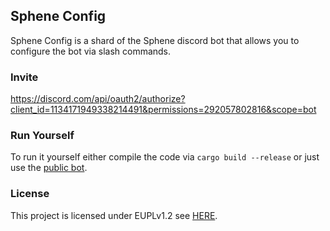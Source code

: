 ## Sphene Config

Sphene Config is a shard of the Sphene discord bot that allows you to configure the bot via slash commands.

### Invite

https://discord.com/api/oauth2/authorize?client_id=1134171949338214491&permissions=292057802816&scope=bot

### Run Yourself

To run it yourself either compile the code via `cargo build --release` or just use the [public bot](https://discord.com/api/oauth2/authorize?client_id=1134171949338214491&permissions=292057802816&scope=bot).

### License

This project is licensed under EUPLv1.2 see [HERE](./LICENSE).
